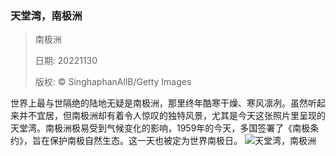 ### 天堂湾，南极洲
> 南极洲> > 日期: 20221130> > 版权: © SinghaphanAllB/Getty Images
   
 世界上最与世隔绝的陆地无疑是南极洲，那里终年酷寒干燥、寒风凛冽。虽然听起来并不宜居，但南极洲却有着令人惊叹的独特风景，尤其是今天这张照片里呈现的天堂湾。南极洲极易受到气候变化的影响，1959年的今天，多国签署了《南极条约》，旨在保护南极自然生态。这一天也被定为世界南极日。
![天堂湾，南极洲](https://s.cn.bing.net/th?id=OHR.AntarcticaDay_ZH-CN5719164468_1920x1080.jpg&rf=LaDigue_1920x1080.jpg)